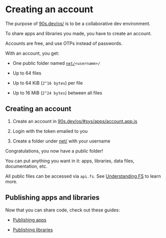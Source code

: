 # Creating an account

The purpose of [90s.dev/os/](/os/) is to be a
collaborative dev environment.

To share apps and libraries you made,
you have to create an account.

Accounts are free, and use OTPs instead of passwords.

With an account, you get:

* One public folder named <code>[net/](/os/#sys/apps/filer.app.js@net/)\<username>/</code>

* Up to 64 files

* Up to 64 KiB (`2^16 bytes`) per file

* Up to 16 MiB (`2^24 bytes`) between all files

## Creating an account

1. Create an account in [90s.dev/os/#sys/apps/account.app.js](/os/#sys/apps/account.app.js)

2. Login with the token emailed to you

3. Create a folder under [net/](/os/#sys/apps/filer.app.js@net/) with your username

Congratulations, you now have a public folder!

You can put anything you want in it: apps, libraries, data files, documentation, etc.

All public files can be accessed via `api.fs`. See [Understanding FS](../guides/filesystem.md#filesystem) to learn more.

## Publishing apps and libraries

Now that you can share code, check out these guides:

* [Publishing apps](publishing-apps.md#publishing-apps)

* [Publishing libraries](publishing-libs.md#publishing-libraries)
